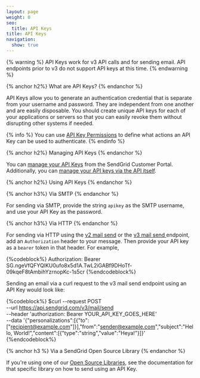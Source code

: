 ```yaml
---
layout: page
weight: 0
seo:
  title: API Keys
title: API Keys
navigation:
  show: true
---
```


{% warning %}
API Keys work for v3 API calls and for sending email. API endpoints prior to v3 do not support API keys at this time.
{% endwarning %}

{% anchor h2%}
What are API Keys?
{% endanchor %}

API Keys allow you to generate an authentication credential that is separate from your username and password. They are independent from one another and are easily disposable. You should create unique API keys for each of your applications or servers so that you can easily revoke them without disrupting other systems if needed.

{% info %}
You can use [API Key Permissions]({{root_url}}/API_Reference/Web_API_v3/API_Keys/api_keys_permissions.html) to define what actions an API Key can be used to authenticate.
{% endinfo %}

{% anchor h2%}
Managing API Keys
{% endanchor %}

You can [manage your API Keys]({{site.app_url}}/settings/api_keys) from the SendGrid Customer Portal. Additionally, you can [manage your API keys via the API itself]({{root_url}}/API_Reference/Web_API_v3/API_Keys/index.html).

{% anchor h2%}
Using API Keys
{% endanchor %}

{% anchor h3%}
Via SMTP
{% endanchor %}

For sending via SMTP, provide the string `apikey` as the SMTP username, and use your API Key as the password.

{% anchor h3%}
Via HTTP
{% endanchor %}

For sending via HTTP using the [v2 mail send]({{root_url}}/API_Reference/Web_API/mail.html) or the [v3 mail send ]({{root_url}}/API_Reference/Web_API_v3/Mail/overview.html) endpoint, add an `Authorization` header to your message. Then provide your API key as a `bearer` token in that header. For example,

{%codeblock%}
Authorization: Bearer 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
{%endcodeblock%}

Sending an email via a curl request to the v3 mail send endpoint using an API Key would look like:

{%codeblock%}
$curl --request POST \
  --url https://api.sendgrid.com/v3/mail/send \
  --header 'authorization: Bearer YOUR_API_KEY_GOES_HERE' \
  --data '{"personalizations":[{"to":["recipient@example.com"]}],"from":"sender@example.com","subject":"Hello, World!","content":[{"type":"string","value":"Heya!"}]}'
{%endcodeblock%}

{% anchor h3 %}
Via a SendGrid Open Source Library
{% endanchor %}

If you're using one of our [Open Source Libraries]({{root_url}}/Integrate/libraries.html), see the documentation for that specific library on how to send using an API Key.
